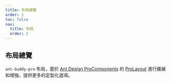 ```yaml
---
title: 布局總覽
order: 1
toc: false
nav:
  title: 布局
  order: 2
---
```


## 布局總覽

`ant-buddy-pro` 布局，基於 [Ant Design ProComponents](https://procomponents.ant.design) 的 [ProLayout](https://github.com/ant-design/pro-components/tree/master/packages/layout) 進行擴展和增強，提供更多的定製化選項。
